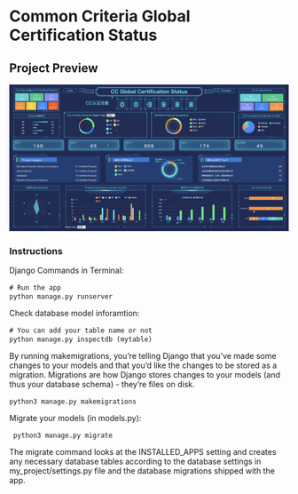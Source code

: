 # Common Criteria Global Certification Status

## Project Preview

<img src="https://github.com/hongbo-wei/CC-Global-Status/blob/main/Project%20Preview.png?raw=true">

### Instructions

Django Commands in Terminal:

    # Run the app
    python manage.py runserver

Check database model inforamtion:

    # You can add your table name or not
    python manage.py inspectdb (mytable)

By running makemigrations, you’re telling Django that you’ve made some changes to your models and that you’d like the changes to be stored as a migration. Migrations are how Django stores changes to your models (and thus your database schema) - they’re files on disk.

    python3 manage.py makemigrations

Migrate your models (in models.py):

     python3 manage.py migrate

The migrate command looks at the INSTALLED_APPS setting and creates any necessary database tables according to the database settings in my_project/settings.py file and the database migrations shipped with the app.
